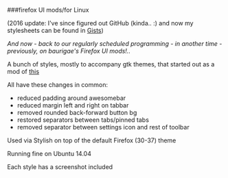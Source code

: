 ###firefox UI mods/for Linux

(2016 update: I've since figured out GitHub (kinda.. :) and now my stylesheets can be found in [Gists](https://gist.github.com/baurigae))

_And now - back to our regularly scheduled programming - in another time - previously, on baurigae's Firefox UI mods!.._

A bunch of styles, mostly to accompany gtk themes, that started out as a mod of [this](https://github.com/lassekongo83/zuki-themes/blob/master/Zukitre-firefox-theme/chrome/userChrome.css) 

All have these changes in common:

- reduced padding around awesomebar
- reduced margin left and right on tabbar
- removed rounded back-forward button bg
- restored separators between tabs/pinned tabs
- removed separator between settings icon and rest of toolbar

Used via Stylish on top of the default Firefox (30-37) theme

Running fine on Ubuntu 14.04

Each style has a screenshot included
